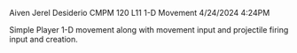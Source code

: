 Aiven Jerel Desiderio
CMPM 120
L11 1-D Movement
4/24/2024 4:24PM

Simple Player 1-D movement along with movement input and projectile firing input and creation.